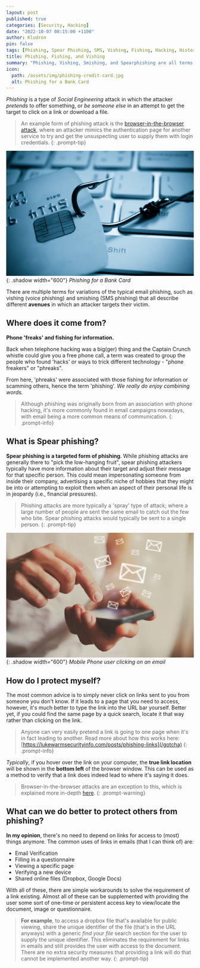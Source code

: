 ```yaml
---
layout: post
published: true
categories: [Security, Hacking]
date: "2022-10-07 08:15:00 +1100"
author: Kludron
pin: false
tags: [Phishing, Spear Phishing, SMS, Vishing, Fishing, Hacking, History of Hacking, What are they]
title: Phishing, Fishing, and Vishing
summary: "Phishing, Vishing, Smishing, and Spearphishing are all terms used for an attacker trying to get something from a target. But how do we protect ourselves, and what are they exactly?"
icon:
  path: /assets/img/phishing-credit-card.jpg
  alt: Phishing for a Bank Card
---
```


*Phishing* is a type of *Social Engineering* attack in which the attacker *pretends* to offer something, or *be someone else* in an attempt to get the target to click on a link or download a file.

> An example form of phishing attack is the [browser-in-the-browser attack](/posts/bitb-attacks/), where an attacker mimics the
authentication page for another service to try and get the unsuspecting user to supply them with login credentials.
{: .prompt-tip}

![Phishing for a Bank Card](/assets/img/phishing-credit-card.jpg){: .shadow width="600"}
_Phishing for a Bank Card_

There are multiple terms for variations of the typical email phishing, such as vishing (voice phishing) and smishing (SMS phishing) that all describe different **avenues** in which an attacker targets their victim.

## Where does it come from?

**Phone 'freaks' and fishing for information.**

Back when telephone hacking was a big(ger) thing and the Captain Crunch whistle could give you a free phone call, a term 
was created to group the people who found 'hacks' or ways to trick different technology - "phone freakers" or "phreaks".

From here, 'phreaks' were associated with those fishing for information or scamming others, hence the term 'phishing'.
*We really do enjoy combining words.*

> Although phishing was originally born from an association with phone hacking, it's more commonly found in email campaigns
nowadays, with email being a more common means of communication.
{: .prompt-info}

## What is Spear phishing?

**Spear phishing is a targeted form of phishing**. While phishing attacks are generally there to "pick the low-hanging fruit",
spear phishing attackers typically have more information about their target and adjust their message for that specific person.
This could mean impersonating someone from inside their company, advertising a specific niche of hobbies that they might be into
or attempting to exploit them when an aspect of their personal life is in jeopardy (i.e., financial pressures).

> Phishing attacks are more typically a 'spray' type of attack; where a large number of people are sent the same email to catch 
out the few who bite. Spear phishing attacks would typically be sent to a single person.
{: .prompt-tip}

![iPhone Click Mail](/assets/img/iPhone-click-mail.jpg){: .shadow width="600"}
_Mobile Phone user clicking on an email_

## How do I protect myself?

The most common advice is to simply never click on links sent to you from someone you don't know. If it leads to a page that you
need to access, however, it's much better to type the link into the URL bar yourself. Better yet, if you could find the same
page by a quick search, locate it that way rather than clicking on the link.

> Anyone can very easily pretend a link is going to one page when it's in fact leading to another. Read more about
how this works here: [https://lukewarmsecurityinfo.com/posts/phishing-links](/gotcha)
{: .prompt-info}

*Typically*, if you hover over the link on your computer, the **true link location** will be shown in the **bottom left** of the
browser window. This can be used as a method to verify that a link does indeed lead to where it's saying it does.

> Browser-in-the-browser attacks are an exception to this, which is explained more in-depth [here](/posts/bitb-attacks).
{: .prompt-warning}

## What can we do better to protect others from phishing?

**In my opinion**, there's no need to depend on links for access to (most) things anymore. The common uses of links in emails
(that I can think of) are:

- Email Verification
- Filling in a questionnaire
- Viewing a specific page
- Verifying a new device
- Shared online files (Dropbox, Google Docs)

With all of these, there are simple workarounds to solve the requirement of a link existing. Almost all of these can be
supplemented with providing the user some sort of one-time or persistent access key to view/locate the document, image or 
questionnaire.

> **For example**, to access a dropbox file that's available for public viewing, share the unique identifier of the file (that's
in the URL anyways) with a generic *find your file* search section for the user to supply the unique identifier. This
eliminates the requirement for links in emails and still provides the user with access to the document. There are no
extra security measures that providing a link will do that cannot be implemented another way.
{: .prompt-tip}